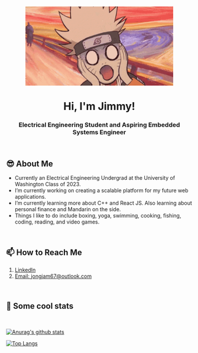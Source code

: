 <p align="center">
 <img width="400px" src="https://github.com/jongjam/jongjam/blob/master/imggif/tenor.gif" align="center" alt="narutoScream" />
  
 <h1 align="center">Hi, I'm Jimmy!</h1>
 <h3 align="center">Electrical Engineering Student and Aspiring Embedded Systems Engineer</h3>
 <p align="center"</p>
</p>
<br>

<h2>😎 About Me</h2>

- Currently an Electrical Engineering Undergrad at the University of Washington Class of 2023.  
- I’m currently working on creating a scalable platform for my future web applications. 
- I’m currently learning more about C++ and React JS. Also learning about personal finance and Mandarin on the side.
- Things I like to do include boxing, yoga, swimming, cooking, fishing, coding, reading, and video games.    

<br>
<p align="center">
   <h2>📫 How to Reach Me</h2>

   1. [LinkedIn](https://www.linkedin.com/in/james-jhong-1a980b195/)
   2. [Email: jongjam67@outlook.com](mailto:jongjam67@outlook.com)
   
   <p align="center"</p>
</p>
<br>

<p align="center">
   <h2>👀 Some cool stats</h2>
   <br>

   [![Anurag's github stats](https://github-readme-stats.vercel.app/api?username=jongjam&count_private=true&show_icons=true&theme=tokyonight)](https://github.com/anuraghazra/github-readme-stats)

   [![Top Langs](https://github-readme-stats.vercel.app/api/top-langs/?username=jongjam&theme=tokyonight)](https://github.com/anuraghazra/github-readme-stats)

   <p align="center"</p>
</p>


<!--
**jongjam/jongjam** is a ✨ _special_ ✨ repository because its `README.md` (this file) appears on your GitHub profile.

Here are some ideas to get you started:

- 👯 I’m looking to collaborate on ...
- 🤔 I’m looking for help with ...
- 💬 Ask me about ...
- 😄 Pronouns: ...
- ⚡ Fun fact: ...
-->
